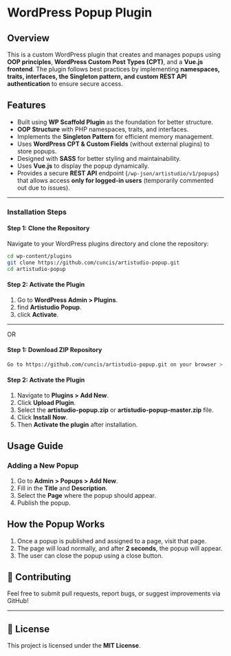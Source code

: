 # WordPress Popup Plugin

## Overview
This is a custom WordPress plugin that creates and manages popups using **OOP principles**, **WordPress Custom Post Types (CPT)**, and a **Vue.js frontend**. The plugin follows best practices by implementing **namespaces, traits, interfaces, the Singleton pattern, and custom REST API authentication** to ensure secure access.

## Features
- Built using **WP Scaffold Plugin** as the foundation for better structure.
- **OOP Structure** with PHP namespaces, traits, and interfaces.
- Implements the **Singleton Pattern** for efficient memory management.
- Uses **WordPress CPT & Custom Fields** (without external plugins) to store popups.
- Designed with **SASS** for better styling and maintainability.
- Uses **Vue.js** to display the popup dynamically.
- Provides a secure **REST API** endpoint (`/wp-json/artistudio/v1/popups`) that allows access **only for logged-in users** (temporarily commented out due to issues).

---

### Installation Steps
#### **Step 1: Clone the Repository**
Navigate to your WordPress plugins directory and clone the repository:
```sh
cd wp-content/plugins
git clone https://github.com/cuncis/artistudio-popup.git
cd artistudio-popup
```

#### **Step 2: Activate the Plugin**
1. Go to **WordPress Admin > Plugins**.
2. find **Artistudio Popup**.
3. click **Activate**.

---

OR

#### **Step 1: Download ZIP Repository**
```sh
Go to https://github.com/cuncis/artistudio-popup.git on your browser > Click [<> Code] > Select Download ZIP.
```

#### **Step 2: Activate the Plugin**
1. Navigate to **Plugins > Add New**.
2. Click **Upload Plugin**.
3. Select the **artistudio-popup.zip** or **artistudio-popup-master.zip** file.
4. Click **Install Now**.
5. Then **Activate the plugin** after installation.


## Usage Guide

### **Adding a New Popup**
1. Go to **Admin > Popups > Add New**.
2. Fill in the **Title** and **Description**.
3. Select the **Page** where the popup should appear.
4. Publish the popup.


## How the Popup Works
1. Once a popup is published and assigned to a page, visit that page.
2. The page will load normally, and after **2 seconds**, the popup will appear.
3. The user can close the popup using a close button.


## 🚀 Contributing
Feel free to submit pull requests, report bugs, or suggest improvements via GitHub!

---

## 📜 License
This project is licensed under the **MIT License**.

